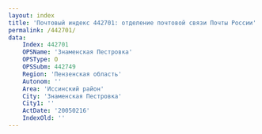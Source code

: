 ```yaml
---
layout: index
title: 'Почтовый индекс 442701: отделение почтовой связи Почты России'
permalink: /442701/
data:
    Index: 442701
    OPSName: 'Знаменская Пестровка'
    OPSType: О
    OPSSubm: 442749
    Region: 'Пензенская область'
    Autonom: ''
    Area: 'Иссинский район'
    City: 'Знаменская Пестровка'
    City1: ''
    ActDate: '20050216'
    IndexOld: ''
---
```

